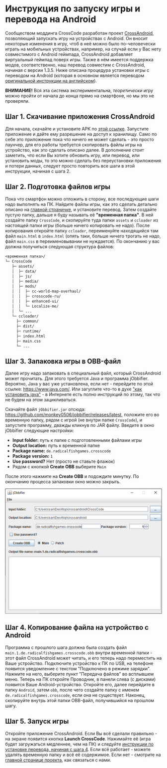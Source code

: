 # Инструкция по запуску игры и перевода на Android

Сообществом моддинга CrossCode разработан проект
[CrossAndroid](https://gitlab.com/Namnodorel/crossandroid/), позволяющий запускать игру на
устройствах с Android. Он вносит некоторые изменения в игру, чтоб в неё можно было по-человечески
играть на мобильных устройствах, например, на случай если у Вас нету совместимого с Android
геймпада, CrossAndroid добавляет виртуальный геймпад поверх игры. Также в нём имеется поддержка
модов, соответственно, наш перевод совместим с CrossAndroid, начиная с версии 1.3.5. Ниже описана
процедура установки игры с переводом на Android (которая в основном является переводом
[оригинальной инструкции на английском](https://gitlab.com/Namnodorel/crossandroid/-/blob/master/setup_with_mods.md)).

**ВНИМАНИЕ!** Вся эта система экспериментальна, _теоретически_ игру можно пройти от начала до конца
прямо на смартфоне, но мы это не проверяли.

## Шаг 1. Скачивание приложения CrossAndroid

Для начала, скачайте и установите APK по
[этой ссылке](https://gitlab.com/namnodorel/crossandroid/-/jobs/artifacts/master/raw/app/build/outputs/apk/debug/app-debug.apk?job=assembleDebug).
Запустите приложение и дайте ему разрешение на доступ к хранилищу. Само по себе это приложение пока
что ничего не может сделать - это просто лаунчер, для его работы требуется скопировать файлы игры на
устройство, как это сделать описано далее. В дополнение стоит заметить, что если Вы хотите обновить
игру, или перевод, или установить моды, то это можно сделать без переустановки приложения и потери
данных, следует просто повторить все шаги в этой инструкции, начиная с шага 2.

## Шаг 2. Подготовка файлов игры

Пока что смартфон можно отложить в сторону, все последующие шаги надо выполнять на ПК. Найдите файлы
игры, как это сделать детально описано на [главной страничке](../#readme), и установите перевод.
Затем создайте пустую папку, дальше я буду называть её **"временная папка"**. В ней создайте папку
`CrossCode`, и скопируйте туда папки `assets` и `ccloader` из настоящей папки игры (больше ничего
копировать не надо). После копирования откройте папку `ccloader`, переименуйте находящийся там файл
`main.html` в `index.html` (опять таки, больше ничего трогать не надо, файл `main.css` в
переименовывании не нуждается). По окончанию у вас должна получиться следующая структура файлов:

```
<временная папка>/
└─ CrossCode
   ├─ assets/
   │  ├─ data/
   │  ├─ js/
   │  ├─ media/
   │  ├─ mods/
   │  │  ├─ cc-world-map-overhaul/
   │  │  ├─ crosscode-ru/
   │  │  ├─ enhanced-ui/
   │  │  └─ Localize-me/
   │  └─ ...
   └─ ccloader/
     ├─ common/
     ├─ dist/
     ├─ runtime/
     ├─ index.html
     ├─ main.css
     └─ ...
```

## Шаг 3. Запаковка игры в OBB-файл

Далее игру надо запаковать в специальный файл, который CrossAndroid может прочитать. Для этого
требуется Java и программа jObbifier. Вероятно, Java у вас уже установлена, если нет - перейдите по
этой ссылке: <https://www.java.com/>. Или загуглите что-то в духе
["как установить java"](https://www.google.com/search?q=как+установить+java) - в Интернете есть
полно инструкций по этому, так что не будем на этом зацикливаться.

Скачайте файл `jObbifier.jar` отсюда: <https://github.com/monkey0506/jobbifier/releases/latest>,
положите его во временную папку, рядом с игрой (не внутри папке `CrossCode`), и запустите программу,
дважды кликнув по JAR файлу. Введите в окно jObbifier следующие настройки:

- **Input folder:** путь к папке с подготовленными файлами игры
- **Output location:** путь к временной папке
- **Package name:** `de.radicalfishgames.crosscode`
- **Package version:** `1`
- **Use password?** Нет (просто не ставьте флажок)
- Рядом с кнопкой **Create OBB** выберите `Main`

После этого нажмите на **Create OBB** и подождите минутку. По окончанию процесса запаковки окно
можно закрыть.

![Скриншот настроек, которые надо ввести в jObbifier](media/android/jobbifier.png)

## Шаг 4. Копирование файла на устройство с Android

Программа с прошлого шага должна была создать файл `main.1.de.radicalfishgames.crosscode.obb` внутри
временной папки - этот файл CrossAndroid может читать, и его теперь надо переместить на Ваше
устройство. Подключите устройство к ПК по USB, на телефоне появится уведомление с текстом
"Подключено в режиме зарядки". Нажмите на него, выберите пункт "Передача файлов" во всплывшем меню.
Теперь на ПК откройте Проводник, в панели слева (с дисками) появится Ваше Android-устройство.
Откройте его, далее перейдите в папку `Android`, затем `obb`, после чего создайте папку с именем
`de.radicalfishgames.crosscode`, если она не существует. Наконец, скопируйте внутрь этой папки
OBB-файл, получившийся на прошлом шагу.

## Шаг 5. Запуск игры

Откройте приложение CrossAndroid. Если Вы всё сделали правильно - на экране появится кнопка **Launch
CrossCode**. Нажимайте её (игра будет загружаться медленнее, чем на ПК) и следуйте
[инструкции по установке перевода, начиная с шага 4](../#шаг-4-первый-запуск-игры). Если всё
работает - можете удалять временную папку и всё её содержимое. Если нет - смотрите на
[главной странице проекта](../#важная-заметка-о-сообществе), как связаться с нами.
